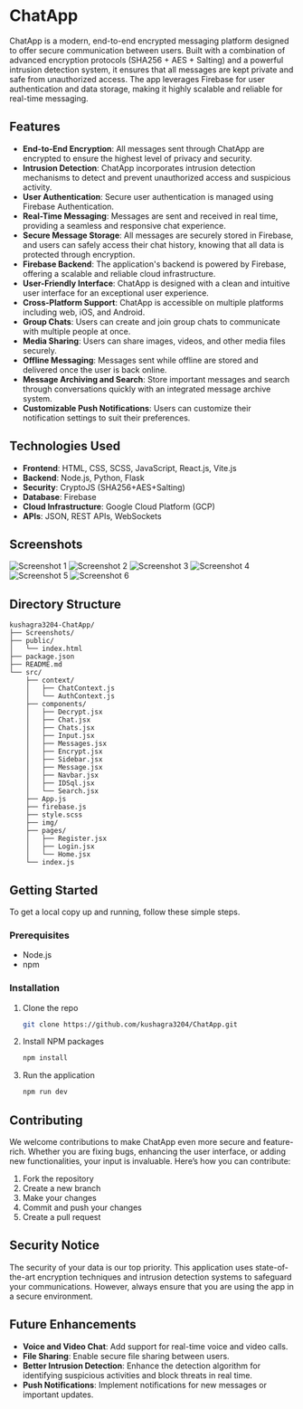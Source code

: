 # ChatApp

ChatApp is a modern, end-to-end encrypted messaging platform designed to offer secure communication between users. Built with a combination of advanced encryption protocols (SHA256 + AES + Salting) and a powerful intrusion detection system, it ensures that all messages are kept private and safe from unauthorized access. The app leverages Firebase for user authentication and data storage, making it highly scalable and reliable for real-time messaging.

## Features

- **End-to-End Encryption**: All messages sent through ChatApp are encrypted to ensure the highest level of privacy and security.
- **Intrusion Detection**: ChatApp incorporates intrusion detection mechanisms to detect and prevent unauthorized access and suspicious activity.
- **User Authentication**: Secure user authentication is managed using Firebase Authentication.
- **Real-Time Messaging**: Messages are sent and received in real time, providing a seamless and responsive chat experience.
- **Secure Message Storage**: All messages are securely stored in Firebase, and users can safely access their chat history, knowing that all data is protected through encryption.
- **Firebase Backend**: The application's backend is powered by Firebase, offering a scalable and reliable cloud infrastructure.
- **User-Friendly Interface**: ChatApp is designed with a clean and intuitive user interface for an exceptional user experience.
- **Cross-Platform Support**: ChatApp is accessible on multiple platforms including web, iOS, and Android.
- **Group Chats**: Users can create and join group chats to communicate with multiple people at once.
- **Media Sharing**: Users can share images, videos, and other media files securely.
- **Offline Messaging**: Messages sent while offline are stored and delivered once the user is back online.
- **Message Archiving and Search**: Store important messages and search through conversations quickly with an integrated message archive system.
- **Customizable Push Notifications**: Users can customize their notification settings to suit their preferences.

## Technologies Used

- **Frontend**: HTML, CSS, SCSS, JavaScript, React.js, Vite.js
- **Backend**: Node.js, Python, Flask
- **Security**: CryptoJS (SHA256+AES+Salting)
- **Database**: Firebase
- **Cloud Infrastructure**: Google Cloud Platform (GCP)
- **APIs**: JSON, REST APIs, WebSockets

## Screenshots

![Screenshot 1](Screenshots/loginChatApp.png)
![Screenshot 2](Screenshots/RegisterChatApp.png)
![Screenshot 3](Screenshots/page0.png)
![Screenshot 4](Screenshots/page1.png)
![Screenshot 5](Screenshots/page2.png)
![Screenshot 6](Screenshots/page3.png)

## Directory Structure

```
kushagra3204-ChatApp/
├── Screenshots/
├── public/
│   └── index.html
├── package.json
├── README.md
└── src/
    ├── context/
    │   ├── ChatContext.js
    │   └── AuthContext.js
    ├── components/
    │   ├── Decrypt.jsx
    │   ├── Chat.jsx
    │   ├── Chats.jsx
    │   ├── Input.jsx
    │   ├── Messages.jsx
    │   ├── Encrypt.jsx
    │   ├── Sidebar.jsx
    │   ├── Message.jsx
    │   ├── Navbar.jsx
    │   ├── IDSql.jsx
    │   └── Search.jsx
    ├── App.js
    ├── firebase.js
    ├── style.scss
    ├── img/
    ├── pages/
    │   ├── Register.jsx
    │   ├── Login.jsx
    │   └── Home.jsx
    └── index.js
```

## Getting Started

To get a local copy up and running, follow these simple steps.

### Prerequisites

- Node.js
- npm

### Installation

1. Clone the repo
   ```sh
   git clone https://github.com/kushagra3204/ChatApp.git
   ```
2. Install NPM packages
   ```sh
   npm install
   ```
3. Run the application
   ```sh
   npm run dev
   ```

## Contributing

We welcome contributions to make ChatApp even more secure and feature-rich. Whether you are fixing bugs, enhancing the user interface, or adding new functionalities, your input is invaluable. Here’s how you can contribute:

1. Fork the repository
2. Create a new branch
3. Make your changes
4. Commit and push your changes
5. Create a pull request

## Security Notice

The security of your data is our top priority. This application uses state-of-the-art encryption techniques and intrusion detection systems to safeguard your communications. However, always ensure that you are using the app in a secure environment.

## Future Enhancements

- **Voice and Video Chat**: Add support for real-time voice and video calls.
- **File Sharing**: Enable secure file sharing between users.
- **Better Intrusion Detection**: Enhance the detection algorithm for identifying suspicious activities and block threats in real time.
- **Push Notifications**: Implement notifications for new messages or important updates.
